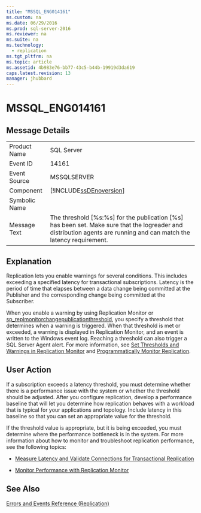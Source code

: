 ```yaml
---
title: "MSSQL_ENG014161"
ms.custom: na
ms.date: 06/29/2016
ms.prod: sql-server-2016
ms.reviewer: na
ms.suite: na
ms.technology: 
  - replication
ms.tgt_pltfrm: na
ms.topic: article
ms.assetid: 4b983e76-bb77-43c5-b44b-19919d3da619
caps.latest.revision: 13
manager: jhubbard
---
```

# MSSQL_ENG014161
## Message Details  
  
|||  
|-|-|  
|Product Name|SQL Server|  
|Event ID|14161|  
|Event Source|MSSQLSERVER|  
|Component|[!INCLUDE[ssDEnoversion](../../Topics/TopicNameContainA/includes/ssDEnoversion_md.md)]|  
|Symbolic Name||  
|Message Text|The threshold [%s:%s] for the publication [%s] has been set. Make sure that the logreader and distribution agents are running and can match the latency requirement.|  
  
## Explanation  
 Replication lets you enable warnings for several conditions. This includes exceeding a specified latency for transactional subscriptions. Latency is the period of time that elapses between a data change being committed at the Publisher and the corresponding change being committed at the Subscriber.  
  
 When you enable a warning by using Replication Monitor or [sp_replmonitorchangepublicationthreshold](assetId:///2c3615d8-4a1a-4162-b096-97aefe6ddc16), you specify a threshold that determines when a warning is triggered. When that threshold is met or exceeded, a warning is displayed in Replication Monitor, and an event is written to the Windows event log. Reaching a threshold can also trigger a SQL Server Agent alert. For more information, see [Set Thresholds and Warnings in Replication Monitor](../../Topics/TopicNameNotContainA/Set-Thresholds-and-Warnings-in-Replication-Monitor.md) and [Programmatically Monitor Replication](../../Topics/TopicNameNotContainA/Programmatically-Monitor-Replication.md).  
  
## User Action  
 If a subscription exceeds a latency threshold, you must determine whether there is a performance issue with the system or whether the threshold should be adjusted. After you configure replication, develop a performance baseline that will let you determine how replication behaves with a workload that is typical for your applications and topology. Include latency in this baseline so that you can set an appropriate value for the threshold.  
  
 If the threshold value is appropriate, but it is being exceeded, you must determine where the performance bottleneck is in the system. For more information about how to monitor and troubleshoot replication performance, see the following topics:  
  
-   [Measure Latency and Validate Connections for Transactional Replication](../../Topics/TopicNameNotContainA/Measure-Latency-and-Validate-Connections-for-Transactional-Replication.md)  
  
-   [Monitor Performance with Replication Monitor](../../Topics/TopicNameNotContainA/Monitor-Performance-with-Replication-Monitor.md)  
  
## See Also  
 [Errors and Events Reference (Replication)](../../Topics/TopicNameNotContainA/Errors-and-Events-Reference--Replication-.md)
